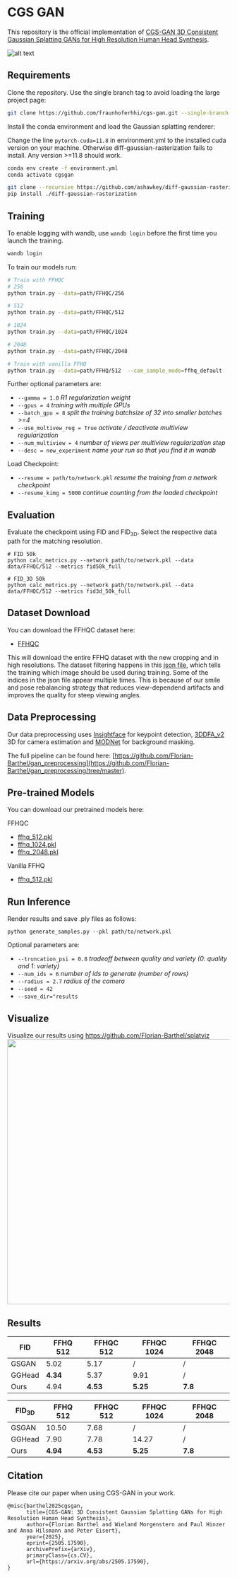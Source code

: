 # CGS GAN

This repository is the official implementation of [CGS-GAN 3D Consistent Gaussian Splatting GANs for High Resolution Human Head Synthesis](https://arxiv.org/pdf/2505.17590). 

![alt text](assets/out_small.jpg "Teaser")

## Requirements

Clone the repository. Use the single branch tag to avoid loading the large project page:

```sh
git clone https://github.com/fraunhoferhhi/cgs-gan.git --single-branch
```

Install the conda environment and load the Gaussian splatting renderer:

Change the line `pytorch-cuda=11.8` in environment.yml to the installed cuda version on your machine. Otherwise diff-gaussian-rasterization fails to install. 
Any version >=11.8 should work.
```sh
conda env create -f environment.yml
conda activate cgsgan

git clone --recursive https://github.com/ashawkey/diff-gaussian-rasterization
pip install ./diff-gaussian-rasterization
```

## Training

To enable logging with wandb, use `wandb login` before the first time you launch the training.
```sh
wandb login
```

To train our models run:

```sh
# Train with FFHQC
# 256
python train.py --data=path/FFHQC/256

# 512
python train.py --data=path/FFHQC/512

# 1024
python train.py --data=path/FFHQC/1024

# 2048
python train.py --data=path/FFHQC/2048

# Train with vanilla FFHQ
python train.py --data=path/FFHQ/512  --cam_sample_mode=ffhq_default
```

Further optional parameters are:
- `--gamma = 1.0` _R1 regularization weight_
- `--gpus = 4` _training with multiple GPUs_
- `--batch_gpu = 8` _split the training batchsize of 32 into smaller batches >=4_
- `--use_multivew_reg = True` _activate / deactivate multiview regularization_
- `--num_multiview = 4` _number of views per multiview regularization step_
- `--desc = new_experiment` _name your run so that you find it in wandb_

Load Checkpoint:
- `--resume = path/to/network.pkl` _resume the training from a network checkpoint_
- `--resume_kimg = 5000` _continue counting from the loaded checkpoint_

## Evaluation

Evaluate the checkpoint using FID and FID<sub>3D</sub>. Select the respective data path for the matching resolution.
```shell
# FID 50k
python calc_metrics.py --network path/to/network.pkl --data data/FFHQC/512 --metrics fid50k_full

# FID_3D 50k
python calc_metrics.py --network path/to/network.pkl --data data/FFHQC/512 --metrics fid3d_50k_full
```

## Dataset Download

You can download the FFHQC dataset here:
- [FFHQC](https://huggingface.co/anonym892312603527/neurips25/resolve/main/FFHQC.tar?download=true)

This will download the entire FFHQ dataset with the new cropping and in high resolutions. The dataset filtering happens in this [json file](https://github.com/fraunhoferhhi/cgs-gan/blob/main/custom_dist/smile_pose_rebalancing.json), which tells the training which image should be used during training. Some of the indices in the json file appear multiple times. This is because of our smile and pose rebalancing strategy that reduces view-dependend artifacts and improves the quality for steep viewing angles. 

## Data Preprocessing

Our data preprocessing uses [Insightface](https://github.com/deepinsight/insightface) for keypoint detection, [3DDFA_v2](https://github.com/cleardusk/3DDFA_V2) 3D for camera estimation and [MODNet](https://github.com/ZHKKKe/MODNet) for background masking.

The full pipeline can be found here: [https://github.com/Florian-Barthel/gan_preprocessing](https://github.com/Florian-Barthel/gan_preprocessing/tree/master).

## Pre-trained Models

You can download our pretrained models here:

FFHQC
- [ffhq_512.pkl](https://huggingface.co/Fubei/cgs_gan_checkpoints/resolve/main/ffhqc_512.pkl?download=true)
- [ffhq_1024.pkl](https://huggingface.co/Fubei/cgs_gan_checkpoints/resolve/main/ffhqc_1024.pkl?download=true)
- [ffhq_2048.pkl](https://huggingface.co/Fubei/cgs_gan_checkpoints/resolve/main/ffhqc_2048.pkl?download=true)

Vanilla FFHQ
- [ffhq_512.pkl](https://huggingface.co/Fubei/cgs_gan_checkpoints/resolve/main/ffhq_512.pkl?download=true)


## Run Inference
Render results and save .ply files as follows:

```shell
python generate_samples.py --pkl path/to/network.pkl 
```

Optional parameters are:
- `--truncation_psi = 0.8` _tradeoff between quality and variety (0: quality and 1: variety)_
- `--num_ids = 6` _number of ids to generate (number of rows)_
- `--radius = 2.7`   _radius of the camera_
- `--seed = 42`
- `--save_dir="results`

## Visualize

Visualize our results using https://github.com/Florian-Barthel/splatviz
<img src="assets/gan_mode.png" style="width: 600px;">


## Results


| FID    | FFHQ 512  | FFHQC 512 | FFHQC 1024 | FFHQC 2048 |
|--------|-----------|-----------|------------|-----------|
| GSGAN  | 5.02      | 5.17      | /          | /         |
| GGHead | **4.34**  | 5.37      | 9.91       | /         |
| Ours   | 4.94      | **4.53**  | **5.25**   | **7.8**   |

| FID<sub>3D</sub> | FFHQ 512  | FFHQC 512 | FFHQC 1024 | FFHQC 2048 |
|------------------|-----------|-----------|------------|------------|
| GSGAN            | 10.50     | 7.68      | /          | /          |
| GGHead           | 7.90      | 7.78      | 14.27      | /          |
| Ours             | **4.94**  | **4.53**  | **5.25**   | **7.8**    |

## Citation
Please cite our paper when using CGS-GAN in your work.
```
@misc{barthel2025cgsgan,
      title={CGS-GAN: 3D Consistent Gaussian Splatting GANs for High Resolution Human Head Synthesis},
      author={Florian Barthel and Wieland Morgenstern and Paul Hinzer and Anna Hilsmann and Peter Eisert},
      year={2025},
      eprint={2505.17590},
      archivePrefix={arXiv},
      primaryClass={cs.CV},
      url={https://arxiv.org/abs/2505.17590},
}
```
